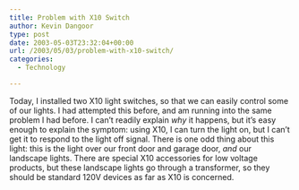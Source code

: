 ```yaml
---
title: Problem with X10 Switch
author: Kevin Dangoor
type: post
date: 2003-05-03T23:32:04+00:00
url: /2003/05/03/problem-with-x10-switch/
categories:
  - Technology

---
```

Today, I installed two X10 light switches, so that we can easily control some of our lights. I had attempted this before, and am running into the same problem I had before. I can&#8217;t readily explain _why_ it happens, but it&#8217;s easy enough to explain the symptom: using X10, I can turn the light on, but I can&#8217;t get it to respond to the light off signal. There is one odd thing about this light: this is the light over our front door and garage door, _and_ our landscape lights. There are special X10 accessories for low voltage products, but these landscape lights go through a transformer, so they should be standard 120V devices as far as X10 is concerned.